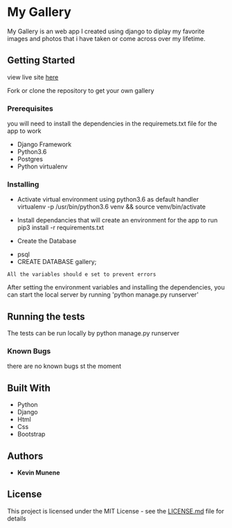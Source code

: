 # My Gallery

My Gallery is an web app I created using django to diplay my favorite images and photos that i have taken or come across over my lifetime.

## Getting Started
view live site [here](https://munene-gallery.herokuapp.com/)

Fork or clone the repository to get your own gallery

### Prerequisites

you will need to install the dependencies in the requiremets.txt file for the app to work
 * Django Framework
 * Python3.6
 * Postgres
 * Python virtualenv

### Installing

* Activate virtual environment using python3.6 as default handler virtualenv -p /usr/bin/python3.6 venv && source venv/bin/activate


* Install dependancies that will create an environment for the app to run pip3 install -r requirements.txt

* Create the Database
- psql
- CREATE DATABASE gallery;

```
All the variables should e set to prevent errors
```

After setting the environment variables and installing the dependencies, you can start the local server by running 'python manage.py runserver'



## Running the tests

The tests can be run locally by python manage.py runserver

### Known Bugs

there are no known bugs st the moment




## Built With

* Python
* Django
* Html
* Css
* Bootstrap





## Authors

* **Kevin Munene** 



## License

This project is licensed under the MIT License - see the [LICENSE.md](https://raw.githubusercontent.com/muneneee/gallery/master/LICENSE) file for details

